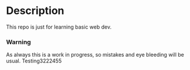 # Description
This repo is just for learning basic web dev. 

### Warning
As always this is a work in progress, so mistakes and eye bleeding will be usual. Testing3222455
